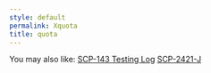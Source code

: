 ```yaml
---
style: default
permalink: Xquota
title: quota
---
```

You may also like:
[SCP-143 Testing Log](http://scp-wiki.net/scp-143-testing-log)
[SCP-2421-J](http://scp-wiki.net/scp-2421-j)